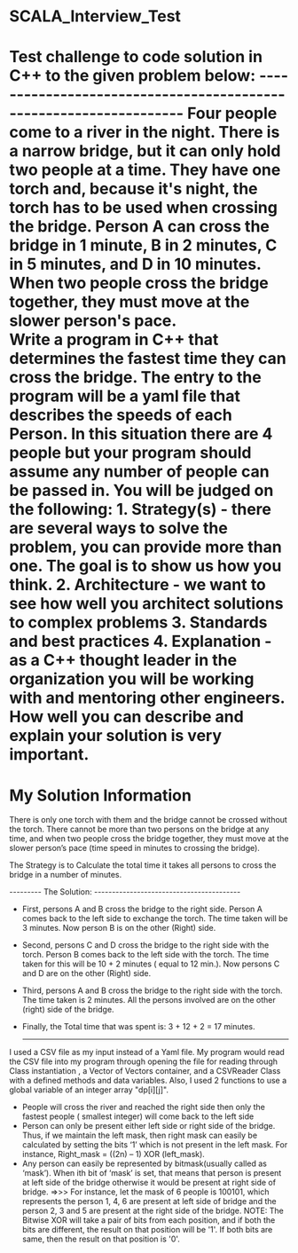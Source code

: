 # SCALA_Interview_Test
Test challenge to code solution in C++ to the given problem below: ------------------------------------------------------------------ 
Four people come to a river in the night. There is a narrow bridge, but it can only hold two people at a time. They have one torch and, because it's night, the torch has to be used when crossing the bridge. Person A can cross the bridge in 1 minute, B in 2 minutes, C in 5 minutes, and D in 10 minutes. When two people cross the bridge together, they must move at the slower person's pace.  
Write a program in C++ that determines the fastest time they can cross the bridge. The entry to the program will be a yaml file that describes the speeds of each Person. In this situation there are 4 people but your program should assume any number of people can be passed in. 
You will be judged on the following:    1. Strategy(s) - there are several ways to solve the problem, you can provide more than one. The goal is to show us how you think.  2. Architecture - we want to see how well you architect solutions to complex problems  3. Standards and best practices  4. Explanation - as a C++ thought leader in the organization you will be working with and mentoring other engineers. How well you can describe and explain your solution is very important.
=====================================================================================
My Solution Information 
=====================================================================================
There is only one torch with them and the bridge cannot be crossed without the torch. There cannot
be more than two persons on the bridge at any time, and when two people cross the bridge together,
they must move at the slower person’s pace (time speed in minutes to crossing the bridge).

The Strategy is to Calculate the total time it takes all persons to cross the bridge in a number of minutes.

---------  The Solution: -----------------------------------------
- First, persons A and B cross the bridge to the right side. Person A comes back to the left side
to exchange the torch. The time taken will be 3 minutes. Now person B is on the other (Right) side.

- Second, persons C and D cross the bridge to the right side with the torch. Person B comes back
to the left side with the torch. The time taken for this will be 10 + 2 minutes ( equal to 12 min.).
Now persons C and D are on the other (Right) side.

- Third, persons A and B cross the bridge to the right side with the torch. The time taken is
2 minutes. All the persons involved are on the other (right) side of the bridge.

- Finally, the Total time that was spent is: 3 + 12 + 2 = 17 minutes.

  -----------------------------
I used a CSV file as my input instead of a Yaml file. My program would read the CSV file into my
program through opening the file for reading through Class instantiation , a Vector of Vectors
container, and a CSVReader Class with a defined methods and data variables. Also, I used 2 functions to use
a global variable of an integer array "dp[i][j]".

- People will cross the river and reached the right side then only the
     fastest people ( smallest integer) will come back to the left side
- Person can only be present either left side or right side of the bridge. Thus, if we maintain
     the left mask, then right mask can easily be calculated by setting the bits ‘1’ which is
     not present in the left mask. For instance, Right_mask = ((2n) – 1) XOR (left_mask).
- Any person can easily be represented by bitmask(usually called as ‘mask’). When ith bit
   of ‘mask’ is set, that means that person is present at left side of the bridge otherwise
   it would be present at right side of bridge.
=>>> For instance, let the mask of 6 people is 100101, which represents the person 1, 4, 6
      are present at left side of bridge and the person 2, 3 and 5 are present at the right
      side of the bridge.
NOTE: The Bitwise XOR will take a pair of bits from each position, and if both the bits
  are different, the result on that position will be '1'. If both bits are same, then the
  result on that position is '0'.
